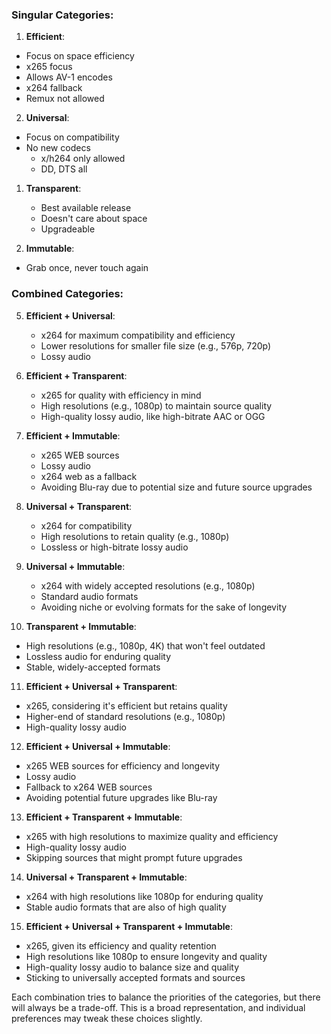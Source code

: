 ### Singular Categories:

1. **Efficient**:
- Focus on space efficiency
- x265 focus
- Allows AV-1 encodes
- x264 fallback
- Remux not allowed

2. **Universal**:
- Focus on compatibility
- No new codecs
	- x/h264 only allowed
	- DD, DTS all
1. **Transparent**:
   - Best available release
   - Doesn't care about space
   - Upgradeable

2. **Immutable**:
- Grab once, never touch again

### Combined Categories:

5. **Efficient + Universal**:
   - x264 for maximum compatibility and efficiency
   - Lower resolutions for smaller file size (e.g., 576p, 720p)
   - Lossy audio

6. **Efficient + Transparent**:
   - x265 for quality with efficiency in mind
   - High resolutions (e.g., 1080p) to maintain source quality
   - High-quality lossy audio, like high-bitrate AAC or OGG

7. **Efficient + Immutable**:
   - x265 WEB sources
   - Lossy audio
   - x264 web as a fallback
   - Avoiding Blu-ray due to potential size and future source upgrades

8. **Universal + Transparent**:
   - x264 for compatibility
   - High resolutions to retain quality (e.g., 1080p)
   - Lossless or high-bitrate lossy audio

9. **Universal + Immutable**:
   - x264 with widely accepted resolutions (e.g., 1080p)
   - Standard audio formats
   - Avoiding niche or evolving formats for the sake of longevity

10. **Transparent + Immutable**:
   - High resolutions (e.g., 1080p, 4K) that won't feel outdated
   - Lossless audio for enduring quality
   - Stable, widely-accepted formats

11. **Efficient + Universal + Transparent**:
   - x265, considering it's efficient but retains quality
   - Higher-end of standard resolutions (e.g., 1080p)
   - High-quality lossy audio

12. **Efficient + Universal + Immutable**:
   - x265 WEB sources for efficiency and longevity
   - Lossy audio
   - Fallback to x264 WEB sources
   - Avoiding potential future upgrades like Blu-ray

13. **Efficient + Transparent + Immutable**:
   - x265 with high resolutions to maximize quality and efficiency
   - High-quality lossy audio
   - Skipping sources that might prompt future upgrades

14. **Universal + Transparent + Immutable**:
   - x264 with high resolutions like 1080p for enduring quality
   - Stable audio formats that are also of high quality

15. **Efficient + Universal + Transparent + Immutable**:
   - x265, given its efficiency and quality retention
   - High resolutions like 1080p to ensure longevity and quality
   - High-quality lossy audio to balance size and quality
   - Sticking to universally accepted formats and sources

Each combination tries to balance the priorities of the categories, but there will always be a trade-off. This is a broad representation, and individual preferences may tweak these choices slightly.